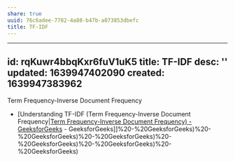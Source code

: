 ```yaml
---
share: true
uuid: 76c6adee-7782-4a88-b47b-a073853dbefc
title: TF-IDF
---
```

---
id: rqKuwr4bbqKxr6fuV1uK5
title: TF-IDF
desc: ''
updated: 1639947402090
created: 1639947383962
---

Term Frequency-Inverse Document Frequency

* [Understanding TF-IDF (Term Frequency-Inverse Document Frequency|[Term Frequency-Inverse Document Frequency) - GeeksforGeeks](/undefined) - GeeksforGeeks]]%20-%20GeeksforGeeks)%20-%20GeeksforGeeks)%20-%20GeeksforGeeks)%20-%20GeeksforGeeks)%20-%20GeeksforGeeks)%20-%20GeeksforGeeks)